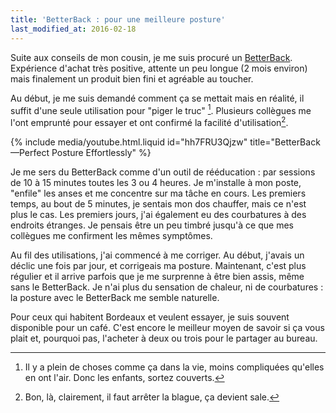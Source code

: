 ```yaml
---
title: 'BetterBack : pour une meilleure posture'
last_modified_at: 2016-02-18
---
```


Suite aux conseils de mon cousin, je me suis procuré un [<span lang="en">BetterBack</span>](http://getbetterback.com/). Expérience d'achat très positive, attente un peu longue (2 mois environ) mais finalement un produit bien fini et agréable au toucher.

<!-- more -->

Au début, je me suis demandé comment ça se mettait mais en réalité, il suffit d'une seule utilisation pour "piger le truc" [^nda]. Plusieurs collègues me l'ont emprunté pour essayer et ont confirmé la facilité d'utilisation[^nda2].

[^nda]: Il y a plein de choses comme ça dans la vie, moins compliquées qu'elles en ont l'air. Donc les enfants, sortez couverts.

[^nda2]: Bon, là, clairement, il faut arrêter la blague, ça devient sale.

{% include media/youtube.html.liquid id="hh7FRU3Qjzw" title="BetterBack—Perfect Posture Effortlessly" %}

Je me sers du <span lang="en">BetterBack</span> comme d'un outil de rééducation : par sessions de 10 à 15 minutes toutes les 3 ou 4 heures. Je m'installe à mon poste, "enfile" les anses et me concentre sur ma tâche en cours. Les premiers temps, au bout de 5 minutes, je sentais mon dos chauffer, mais ce n'est plus le cas. Les premiers jours, j'ai également eu des courbatures à des endroits étranges. Je pensais être un peu timbré jusqu'à ce que mes collègues me confirment les mêmes symptômes.

Au fil des utilisations, j'ai commencé à me corriger. Au début, j'avais un déclic une fois par jour, et corrigeais ma posture. Maintenant, c'est plus régulier et il arrive parfois que je me surprenne à être bien assis, même sans le <span lang="en">BetterBack</span>. Je n'ai plus du sensation de chaleur, ni de courbatures : la posture avec le <span lang="en">BetterBack</span> me semble naturelle.

Pour ceux qui habitent Bordeaux et veulent essayer, je suis souvent disponible pour un café. C'est encore le meilleur moyen de savoir si ça vous plait et, pourquoi pas, l'acheter à deux ou trois pour le partager au bureau.
